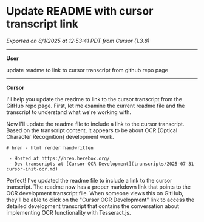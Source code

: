 # Update README with cursor transcript link
_Exported on 8/1/2025 at 12:53:41 PDT from Cursor (1.3.8)_

---

**User**

update readme to link to cursor transcript from github repo page

---

**Cursor**

I'll help you update the readme to link to the cursor transcript from the GitHub repo page. First, let me examine the current readme file and the transcript to understand what we're working with.


Now I'll update the readme file to include a link to the cursor transcript. Based on the transcript content, it appears to be about OCR (Optical Character Recognition) development work.


```plaintext
# hren - html render handwritten

 - Hosted at https://hren.herebox.org/
 - Dev transcripts at [Cursor OCR Development](transcripts/2025-07-31-cursor-init-ocr.md)
```

Perfect! I've updated the readme file to include a link to the cursor transcript. The readme now has a proper markdown link that points to the OCR development transcript file. When someone views this on GitHub, they'll be able to click on the "Cursor OCR Development" link to access the detailed development transcript that contains the conversation about implementing OCR functionality with Tesseract.js.

